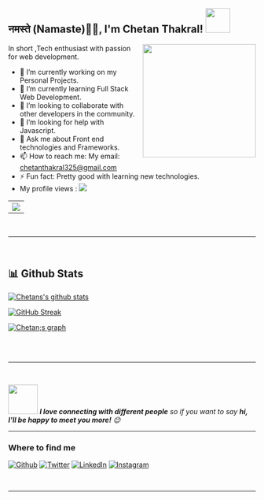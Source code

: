 <h2>नमस्ते (Namaste)🙏🏻, I'm Chetan Thakral! <img src="https://media.giphy.com/media/12oufCB0MyZ1Go/giphy.gif" width="50"></h2>
<img align='right' src="https://media.giphy.com/media/M9gbBd9nbDrOTu1Mqx/giphy.gif" width="230">




 In short ,Tech enthusiast with passion for web development.

- 🔭 I’m currently working on my Personal Projects.
- 🌱 I’m currently learning Full Stack Web Development.
- 👯 I’m looking to collaborate with other developers in the community.
- 🤔 I’m looking for help with Javascript.
- 💬 Ask me about Front end technologies and Frameworks.
- 📫 How to reach me: My email: chetanthakral325@gmail.com
- ⚡ Fun fact: Pretty good with learning new technologies.
- My profile views : ![](https://komarev.com/ghpvc/?username=chetan-2002)
<table style="width:100%">
  <tr>
    <th><img src="https://github-readme-stats.vercel.app/api/top-langs/?username=chetan-2002&layout=compact&hide=Ruby" /></th>
    
  </tr>
</table>

<br>
<hr>
<br>
<h2>📊 Github Stats</h2>
<a href='https://github.com/chetan-2002/github-stats-transparent'></a>

[![Chetans's github stats](https://github-readme-stats.vercel.app/api?username=chetan-2002&count_private=true&include_all_commits=true&theme=radical)](https://google.com)

[![GitHub Streak](https://github-readme-streak-stats.herokuapp.com?user=chetan-2002&theme=neon-palenight)](https://git.io/streak-stats)
<br>

<a href="https://github.com/chetan-2002/github-readme-activity-graph"><img alt="Chetan;s graph" src="https://activity-graph.herokuapp.com/graph?username=chetan-2002&bg_color=0D1117&color=5BCDEC&line=5BCDEC&point=FFFFFF&hide_border=true" /></a>
<br/>




<br>

<br>
<hr>
<br>


<img src="https://media.giphy.com/media/LnQjpWaON8nhr21vNW/giphy.gif" width="60"> <em><b>I love connecting with different people</b> so if you want to say <b>hi, I'll be happy to meet you more!</b> 😊</em>
<br>
<hr>

<h3>Where to find me</h3>
<p><a href="https://github.com/chetan-2002" target="_blank"><img alt="Github" src="https://img.shields.io/badge/GitHub-%2312100E.svg?&style=for-the-badge&logo=Github&logoColor=white" /></a> <a href="https://twitter.com/ChetanThakral3" target="_blank"><img alt="Twitter" src="https://img.shields.io/badge/twitter-%231DA1F2.svg?&style=for-the-badge&logo=twitter&logoColor=white" /></a> <a href="https://www.linkedin.com/in/chetan-thakral" target="_blank"><img alt="LinkedIn" src="https://img.shields.io/badge/linkedin-%230077B5.svg?&style=for-the-badge&logo=linkedin&logoColor=white" /></a> <a href="https://instagram.com/chetan.thakral" target="_blank"><img alt="Instagram" src="https://img.shields.io/badge/instagram-%2312100E.svg?&style=for-the-badge&logo=instagram&logoColor=white" />
</p>
<br>
<hr>

